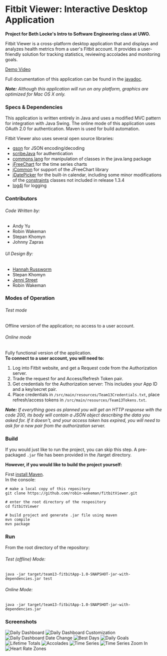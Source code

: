 # Fitbit Viewer: Interactive Desktop Application 

**Project for Beth Locke's Intro to Software Engineering class at UWO.**

Fitbit Viewer is a cross-platform desktop application that and displays and analyzes health metrics from a user's Fitbit account. It provides a user-friendly solution for tracking statistics, reviewing accolades and monitoring goals. 

[Demo Video](https://www.youtube.com/watch?v=YdT6j8WAM5M)

Full documentation of this application can be found in the [javadoc](doc).

*__Note:__ Although this application will run on any platform, graphics are optimized for Mac OS X only.*

### Specs & Dependencies 

This application is written entirely in Java and uses a modified MVC pattern for integration with Java Swing. The online mode of this application uses OAuth 2.0 for authentication. Maven is used for build automation.

Fitbit Viewer also uses several open source libraries: 
- [gson](https://github.com/google/gson) for JSON encoding/decoding 
- [scribeJava](https://github.com/meolocke/scribejava) for authentication  
- [commons lang](https://commons.apache.org/proper/commons-lang/) for manipulation of classes in the java.lang package
- [jFreeChart](http://www.jfree.org/jfreechart/) for the time series charts 
- [jCommon](http://www.jfree.org/jcommon/) for support of the JFreeChart library
- [jDatePicker](https://jdatepicker.org) for the built-in calendar, including some minor modifications of the [constraints](https://github.com/JDatePicker/JDatePicker/tree/master/src/main/java/org/jdatepicker/constraints) classes not included in release 1.3.4
- [log4j](http://logging.apache.org/log4j/2.x/) for logging

### Contributors

###### Code Written by:
- Andy Yu
- Robin Wakeman
- Stepan Khomyn
- Johnny Zapras

###### UI Design By:
- [Hannah Russworm](https://github.com/hrusswurm)
- Stepan Khomyn
- [Jenni Street](https://github.com/jstreet2)
- Robin Wakeman

### Modes of Operation
###### Test mode
Offline version of the application; no access to a user account.

###### Online mode 
Fully functional version of the application.  
__To connect to a user account, you will need to:__

1. Log into Fitbit website, and get a Request code from the Authorization server.
2. Trade the request for and Access/Refresh Token pair.
3. Get credentials for the Authorization server: This includes your App ID and a key/secret pair.
4. Place credentials in `/src/main/resources/Team13Credentials.txt`, place refresh/access tokens in `/src/main/resources/Team13Tokens.txt`.

*__Note:__ If everything goes as planned you will get an HTTP response with the code 200, its body will contain a JSON object describing the data you asked for. If it doesn't, and your access token has expired, you will need to ask for a new pair from the authorization server.*

### Build

If you would just like to run the project, you can skip this step. 
A pre-packaged `.jar` file has been provided in the /target directory.  

__However, if you would like to build the project yourself:__

First [install Maven](https://maven.apache.org/install.html).  
In the console:
```
# make a local copy of this repository
git clone https://github.com/robin-wakeman/fitbitViewer.git

# enter the root directory of the respository
cd fitbitViewer

# build project and generate .jar file using maven
mvn compile 
mvn package
```

### Run

From the root directory of the repository:

###### Test (offline) Mode: 
`java -jar target/team13-fitbitApp-1.0-SNAPSHOT-jar-with-dependencies.jar test`

###### Online Mode:
`java -jar target/team13-fitbitApp-1.0-SNAPSHOT-jar-with-dependencies.jar`


### Screenshots 
![Daily Dashboard](../AcceptanceTesting/screens/Dashboard1.png)
![Daily Dashboard Customization](../AcceptanceTesting/screens/Dashboard2.png)
![Daily Dashboard Date Change](../AcceptanceTesting/screens/Dashboard3.png)
![Best Days](../AcceptanceTesting/screens/BD.png)
![Daily Goals](../AcceptanceTesting/screens/Goals.png)
![Lifetime Totals](../AcceptanceTesting/screens/Lifetime.png)
![Accolades](../AcceptanceTesting/screens/Accolades.png)
![Time Series](../AcceptanceTesting/screens/TS1.png)
![Time Series Zoom In](../AcceptanceTesting/screens/TS2.png)
![Heart Rate Zones](../AcceptanceTesting/screens/HRZ.png)
